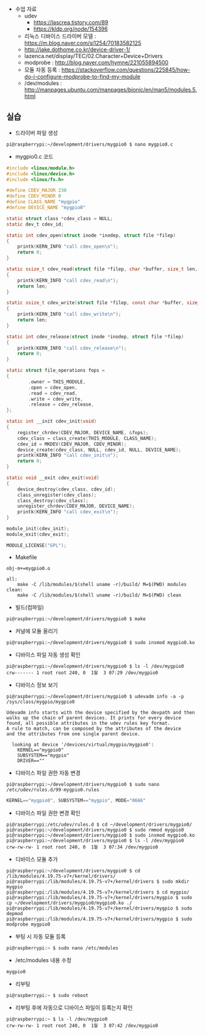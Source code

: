 * 수업 자료
  - udev 
    - https://lascrea.tistory.com/89
    - https://kldp.org/node/154396
  - 리눅스 디바이스 드라이버 모델 : https://m.blog.naver.com/si1254/70183582125
  - http://jake.dothome.co.kr/device-driver-1/
  - lazenca.net/display/TEC/02.Character+Device+Drivers
  - modprobe : http://blog.naver.com/hymne/221055894500
  - 모듈 자동 등록 : https://stackoverflow.com/questions/225845/how-do-i-configure-modprobe-to-find-my-module
  - /dev/modules : http://manpages.ubuntu.com/manpages/bionic/en/man5/modules.5.html
  
  
## 실습
* 드라이버 파일 생성
```console
pi@raspberrypi:~/development/drivers/mygpio0 $ nano mygpio0.c
```
* mygpio0.c 코드 
```c
#include <linux/module.h>
#include <linux/device.h>
#include <linux/fs.h>

#define CDEV_MAJOR 230
#define CDEV_MINOR 0
#define CLASS_NAME "mygpio"
#define DEVICE_NAME "mygpio0"

static struct class *cdev_class = NULL;
static dev_t cdev_id;

static int cdev_open(struct inode *inodep, struct file *filep)
{
    printk(KERN_INFO "call cdev_open\n");
    return 0;
}

static ssize_t cdev_read(struct file *filep, char *buffer, size_t len, loff_t *offset)
{
    printk(KERN_INFO "call cdev_read\n");
    return len;
}

static ssize_t cdev_write(struct file *filep, const char *buffer, size_t len, loff_t *offset)
{
    printk(KERN_INFO "call cdev_write\n");
    return len;
}

static int cdev_release(struct inode *inodep, struct file *filep)
{
    printk(KERN_INFO "call cdev_release\n");
    return 0;
}

static struct file_operations fops =
{
        .owner = THIS_MODULE,
        .open = cdev_open,
        .read = cdev_read,
        .write = cdev_write,
        .release = cdev_release,
};

static int __init cdev_init(void)
{
    register_chrdev(CDEV_MAJOR, DEVICE_NAME, &fops);
    cdev_class = class_create(THIS_MODULE, CLASS_NAME);
    cdev_id = MKDEV(CDEV_MAJOR, CDEV_MINOR);
    device_create(cdev_class, NULL, cdev_id, NULL, DEVICE_NAME);
    printk(KERN_INFO "call cdev_init\n");
    return 0;
}

static void __exit cdev_exit(void)
{
    device_destroy(cdev_class, cdev_id);
    class_unregister(cdev_class);
    class_destroy(cdev_class);
    unregister_chrdev(CDEV_MAJOR, DEVICE_NAME);
    printk(KERN_INFO "call cdev_exit\n");
}

module_init(cdev_init);
module_exit(cdev_exit);

MODULE_LICENSE("GPL");

```
  
* Makefile
```
obj-m+=mygpio0.o

all:
	make -C /lib/modules/$(shell uname -r)/build/ M=$(PWD) modules
clean:
	make -C /lib/modules/$(shell uname -r)/build/ M=$(PWD) clean

```

* 빌드(컴파일)
```console
pi@raspberrypi:~/development/drivers/mygpio0 $ make
```

* 커널에 모듈 올리기
```console
pi@raspberrypi:~/development/drivers/mygpio0 $ sudo insmod mygpio0.ko
```

* 디바이스 파일 자동 생성 확인
```console
pi@raspberrypi:~/development/drivers/mygpio0 $ ls -l /dev/mygpio0
crw------- 1 root root 240, 0  1월  3 07:29 /dev/mygpio0
```

* 디바이스 정보 보기
```console
pi@raspberrypi:~/development/drivers/mygpio0 $ udevadm info -a -p /sys/class/mygpio/mygpio0

Udevadm info starts with the device specified by the devpath and then
walks up the chain of parent devices. It prints for every device
found, all possible attributes in the udev rules key format.
A rule to match, can be composed by the attributes of the device
and the attributes from one single parent device.

  looking at device '/devices/virtual/mygpio/mygpio0':
    KERNEL=="mygpio0"
    SUBSYSTEM=="mygpio"
    DRIVER==""
```    

* 디바이스 파일 권한 자동 변경
```console
pi@raspberrypi:~/development/drivers/mygpio0 $ sudo nano /etc/udev/rules.d/99-mygpio0.rules
```
```c
KERNEL=="mygpio0", SUBSYSTEM=="mygpio", MODE="0666"
```

* 디바이스 파일 권한 변경 확인
```console
pi@raspberrypi:/etc/udev/rules.d $ cd ~/development/drivers/mygpio0/
pi@raspberrypi:~/development/drivers/mygpio0 $ sudo rmmod mygpio0
pi@raspberrypi:~/development/drivers/mygpio0 $ sudo insmod mygpio0.ko
pi@raspberrypi:~/development/drivers/mygpio0 $ ls -l /dev/mygpio0
crw-rw-rw- 1 root root 240, 0  1월  3 07:34 /dev/mygpio0
```

* 디바이스 모듈 추가
```console
pi@raspberrypi:~/development/drivers/mygpio0 $ cd /lib/modules/4.19.75-v7+/kernel/drivers/
pi@raspberrypi:/lib/modules/4.19.75-v7+/kernel/drivers $ sudo mkdir mygpio
pi@raspberrypi:/lib/modules/4.19.75-v7+/kernel/drivers $ cd mygpio/
pi@raspberrypi:/lib/modules/4.19.75-v7+/kernel/drivers/mygpio $ sudo cp ~/development/drivers/mygpio0/mygpio0.ko ./
pi@raspberrypi:/lib/modules/4.19.75-v7+/kernel/drivers/mygpio $ sudo depmod
pi@raspberrypi:/lib/modules/4.19.75-v7+/kernel/drivers/mygpio $ sudo modprobe mygpio0
```

* 부팅 시 자동 모듈 등록
```console
pi@raspberrypi:~ $ sudo nano /etc/modules 
```
* /etc/modules 내용 수정
```
mygpio0
```

* 리부팅
```console
pi@raspberrypi:~ $ sudo reboot
```

* 리부팅 후에 자동으로 디바이스 파일이 등록는지 확인
```console
pi@raspberrypi:~ $ ls -l /dev/mygpio0
crw-rw-rw- 1 root root 240, 0  1월  3 07:42 /dev/mygpio0
```
